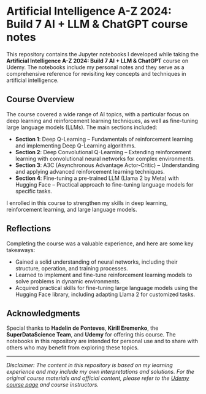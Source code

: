 # Artificial Intelligence A-Z 2024: Build 7 AI + LLM & ChatGPT course notes

This repository contains the Jupyter notebooks I developed while taking the **Artificial Intelligence A-Z 2024: Build 7 AI + LLM & ChatGPT** course on Udemy. The notebooks include my personal notes and they serve as a comprehensive reference for revisiting key concepts and techniques in artificial intelligence.

## Course Overview

The course covered a wide range of AI topics, with a particular focus on deep learning and reinforcement learning techniques, as well as fine-tuning large language models (LLMs). The main sections included:

- **Section 1**: Deep Q-Learning – Fundamentals of reinforcement learning and implementing Deep Q-Learning algorithms.
- **Section 2**: Deep Convolutional Q-Learning – Extending reinforcement learning with convolutional neural networks for complex environments.
- **Section 3**: A3C (Asynchronous Advantage Actor-Critic) – Understanding and applying advanced reinforcement learning techniques.
- **Section 4**: Fine-tuning a pre-trained LLM (Llama 2 by Meta) with Hugging Face – Practical approach to fine-tuning language models for specific tasks.

I enrolled in this course to strengthen my skills in deep learning, reinforcement learning, and large language models. 

## Reflections

Completing the course was a valuable experience, and here are some key takeaways:

- Gained a solid understanding of neural networks, including their structure, operation, and training processes.
- Learned to implement and fine-tune reinforcement learning models to solve problems in dynamic environments.
- Acquired practical skills for fine-tuning large language models using the Hugging Face library, including adapting Llama 2 for customized tasks.

## Acknowledgments

Special thanks to **Hadelin de Ponteves**, **Kirill Eremenko**, the **SuperDataScience Team**, and **Udemy** for offering this course. The notebooks in this repository are intended for personal use and to share with others who may benefit from exploring these topics.

---

_Disclaimer: The content in this repository is based on my learning experience and may include my own interpretations and solutions. For the original course materials and official content, please refer to the [Udemy course page](https://www.udemy.com/course/artificial-intelligence-az/) and course instructors._
